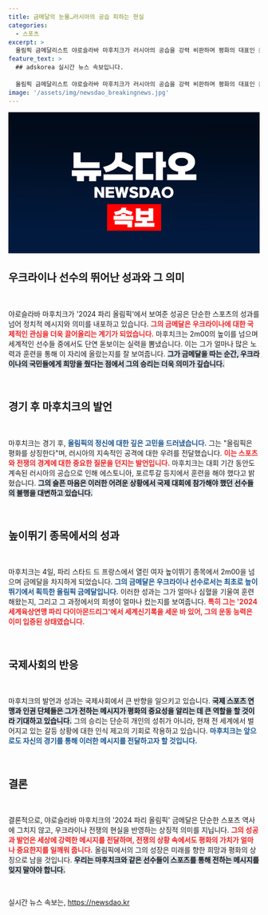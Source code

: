 ```yaml
---
title: 금메달의 눈물…러시아의 공습 피하는 현실
categories:
  - 스포츠
excerpt: >
  올림픽 금메달리스트 야로슬라바 마후치크가 러시아의 공습을 강력 비판하며 평화의 대표인 올림픽에서 불행한 상황이라 전했습니다. 그녀는 우크라이나를 떠나 여러 국가에서 훈련했던 슬픈 경험을 토로했습니다.
feature_text: >
  ## adskorea 실시간 뉴스 속보입니다.

  올림픽 금메달리스트 야로슬라바 마후치크가 러시아의 공습을 강력 비판하며 평화의 대표인 올림픽에서 불행한 상황이라 전했습니다. 그녀는 우크라이나를 떠나 여러 국가에서 훈련했던 슬픈 경험을 토로했습니다.
image: '/assets/img/newsdao_breakingnews.jpg'
---
```


<p><img src="/assets/img/newsdao_breakingnews.jpg" alt="adskorea 속보" /></p>

<h2 data-ke-size="size26">우크라이나 선수의 뛰어난 성과와 그 의미</h2>

<p data-ke-size="size16">&nbsp;</p>

<p>야로슬라바 마후치크가 '2024 파리 올림픽'에서 보여준 성공은 단순한 스포츠의 성과를 넘어 정치적 메시지와 의미를 내포하고 있습니다. <b><span style="color: #ee2323;">그의 금메달은 우크라이나에 대한 국제적인 관심을 더욱 끌어올리는 계기가 되었습니다.</span></b> 마후치크는 2m00의 높이를 넘으며 세계적인 선수들 중에서도 단연 돋보이는 실력을 뽐냈습니다. 이는 그가 얼마나 많은 노력과 훈련을 통해 이 자리에 올랐는지를 잘 보여줍니다. <b><span style="background-color: #21538527;">그가 금메달을 따는 순간, 우크라이나의 국민들에게 희망을 줬다는 점에서 그의 승리는 더욱 의미가 깊습니다.</span></b> </p>

<p data-ke-size="size16">&nbsp;</p>

<h2 data-ke-size="size26">경기 후 마후치크의 발언</h2>

<p data-ke-size="size16">&nbsp;</p>

<p>마후치크는 경기 후, <b><span style="color: #1a5490;">올림픽의 정신에 대한 깊은 고민을 드러냈습니다.</span></b> 그는 "올림픽은 평화를 상징한다"며, 러시아의 지속적인 공격에 대한 우려를 전달했습니다. <b><span style="color: #ee2323;">이는 스포츠와 전쟁의 경계에 대한 중요한 질문을 던지는 발언입니다.</span></b> 마후치크는 대회 기간 동안도 계속된 러시아의 공습으로 인해 에스토니아, 포르투갈 등지에서 훈련을 해야 했다고 밝혔습니다. <b><span style="background-color: #21538527;">그의 슬픈 마음은 이러한 어려운 상황에서 국제 대회에 참가해야 했던 선수들의 불행을 대변하고 있습니다.</span></b></p>

<p data-ke-size="size16">&nbsp;</p>

<h2 data-ke-size="size26">높이뛰기 종목에서의 성과</h2>

<p data-ke-size="size16">&nbsp;</p>

<p>마후치크는 4일, 파리 스타드 드 프랑스에서 열린 여자 높이뛰기 종목에서 2m00을 넘으며 금메달을 차지하게 되었습니다. <b><span style="color: #1a5490;">그의 금메달은 우크라이나 선수로서는 최초로 높이뛰기에서 획득한 올림픽 금메달입니다.</span></b> 이러한 성과는 그가 얼마나 심혈을 기울여 훈련해왔는지, 그리고 그 과정에서의 희생이 얼마나 컸는지를 보여줍니다. <b><span style="color: #ee2323;">특히 그는 '2024 세계육상연맹 파리 다이아몬드리그'에서 세계신기록을 세운 바 있어, 그의 운동 능력은 이미 입증된 상태였습니다.</span></b> </p>

<p data-ke-size="size16">&nbsp;</p>

<h2 data-ke-size="size26">국제사회의 반응</h2>

<p data-ke-size="size16">&nbsp;</p>

<p>마후치크의 발언과 성과는 국제사회에서 큰 반향을 일으키고 있습니다. <b><span style="background-color: #21538527;">국제 스포츠 연맹과 인권 단체들은 그가 전하는 메시지가 평화의 중요성을 알리는 데 큰 역할을 할 것이라 기대하고 있습니다.</span></b> 그의 승리는 단순히 개인의 성취가 아니라, 현재 전 세계에서 벌어지고 있는 갈등 상황에 대한 인식 제고의 기회로 작용하고 있습니다. <b><span style="color: #1a5490;">마후치크는 앞으로도 자신의 경기를 통해 이러한 메시지를 전달하고자 할 것입니다.</span></b></p>

<p data-ke-size="size16">&nbsp;</p>

<h2 data-ke-size="size26">결론</h2>

<p data-ke-size="size16">&nbsp;</p>

<p>결론적으로, 야로슬라바 마후치크의 '2024 파리 올림픽' 금메달은 단순한 스포츠 역사에 그치지 않고, 우크라이나 전쟁의 현실을 반영하는 상징적 의미를 지닙니다. <b><span style="color: #ee2323;">그의 성공과 발언은 세상에 강력한 메시지를 전달하며, 전쟁의 상황 속에서도 평화의 가치가 얼마나 중요한지를 일깨워 줍니다.</span></b> 올림픽에서의 그의 성장은 미래를 향한 희망과 평화의 상징으로 남을 것입니다. <b><span style="background-color: #21538527;">우리는 마후치크와 같은 선수들이 스포츠를 통해 전하는 메시지를 잊지 말아야 합니다.</span></b> </p>

<p data-ke-size="size16">&nbsp;</p>
실시간 뉴스 속보는, <a href="https://newsdao.kr" rel="dofollow">https://newsdao.kr</a>



